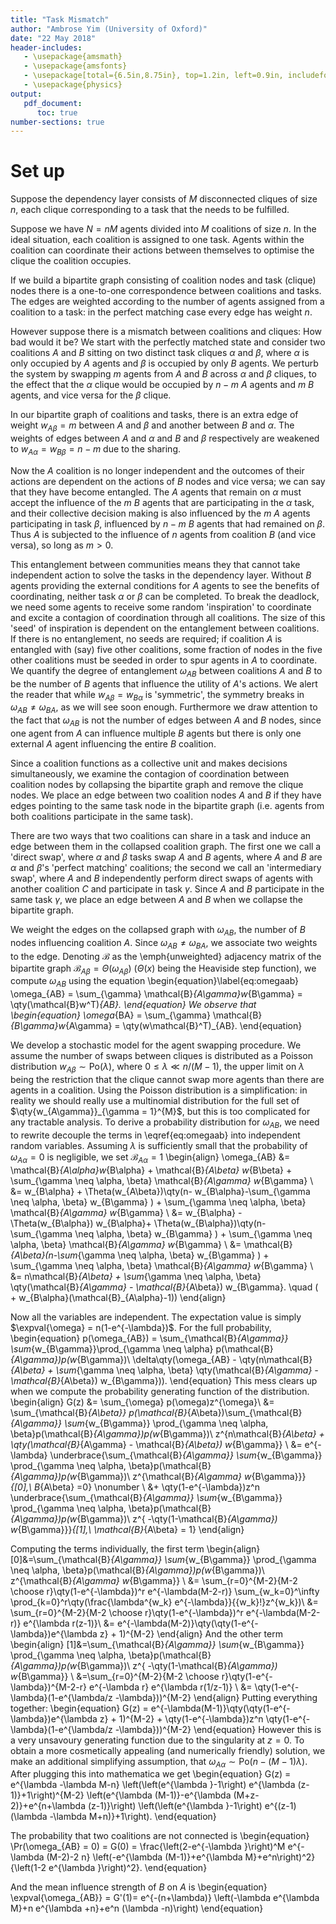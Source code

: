 ```yaml
---
title: "Task Mismatch"
author: "Ambrose Yim (University of Oxford)"
date: "22 May 2018"
header-includes:
   - \usepackage{amsmath}
   - \usepackage{amsfonts}
   - \usepackage[total={6.5in,8.75in}, top=1.2in, left=0.9in, includefoot]{geometry}
   - \usepackage{physics}
output:
   pdf_document:
      toc: true
number-sections: true
---
```


# Set up

Suppose the dependency layer consists of $M$ disconnected cliques of size $n$, each clique corresponding to a task that the needs to be fulfilled.

Suppose we have $N = nM$ agents divided into $M$ coalitions of size $n$. In the ideal situation, each coalition is assigned to one task. Agents within the coalition can coordinate their actions between themselves to optimise the clique the coalition occupies.  

If we build a bipartite graph consisting of coalition nodes and task (clique) nodes there is a one-to-one correspondence between coalitions and tasks. The edges are weighted according to the number of agents assigned from a coalition to a task: in the perfect matching case every edge has weight $n$.

However suppose there is a mismatch between coalitions and cliques: How bad would it be? We start with the perfectly matched state and consider two coalitions $A$ and $B$ sitting on two distinct task cliques $\alpha$ and $\beta$, where $\alpha$ is only occupied by $A$ agents and $\beta$ is occupied by only $B$ agents. We perturb the system by swapping $m$ agents from $A$ and $B$ across $\alpha$ and $\beta$ cliques, to the effect that the $\alpha$ clique would be occupied by $n-m$ $A$ agents and $m$ $B$ agents, and vice versa for the $\beta$ clique.

In our bipartite graph of coalitions and tasks, there is an extra edge of weight $w_{A\beta} = m$ between $A$ and $\beta$ and another between $B$ and $\alpha$. The weights of edges between $A$ and $\alpha$ and $B$ and $\beta$ respectively are weakened to $w_{A\alpha} = w_{B\beta} = n-m$ due to the sharing.

Now the $A$ coalition is no longer independent and the outcomes of their actions are dependent on the actions of $B$ nodes and vice versa; we can say that they have become entangled. The $A$ agents that remain on $\alpha$ must accept the influence of the $m$ $B$ agents that are participating in the $\alpha$ task, and their collective decision making is also influenced by the $m$ $A$ agents participating in task $\beta$, influenced by $n-m$ $B$ agents that had remained on $\beta$. Thus $A$ is subjected to the influence of $n$ agents from coalition $B$ (and vice versa), so long as $m >0$.

This entanglement between communities means they that cannot take independent action to solve the tasks in the dependency layer. Without $B$ agents providing the external conditions for $A$ agents to see the benefits of coordinating, neither task $\alpha$ or $\beta$ can be completed. To break the deadlock, we need some agents to receive some random 'inspiration' to coordinate and excite a contagion of coordination through all coalitions. The size of this 'seed' of inspiration is dependent on the entanglement between coalitions. If there is no entanglement, no seeds are required; if coalition $A$ is entangled with (say) five other coalitions, some fraction of nodes in the five other coalitions must be seeded in order to spur agents in $A$ to coordinate. We quantify the degree of entanglement $\omega_{AB}$ between coalitions $A$ and $B$ to be the number of $B$ agents that influence the utility of $A$'s actions. We alert the reader that while $w_{A\beta} = w_{B\alpha}$ is 'symmetric', the symmetry breaks in $\omega_{AB} \neq \omega_{BA}$, as we will see soon enough. Furthermore we draw attention to the fact that $\omega_{AB}$ is not the number of edges between $A$ and $B$ nodes, since one agent from $A$ can influence multiple $B$ agents but there is only one external $A$ agent influencing the entire $B$ coalition.

Since a coalition functions as a collective unit and makes decisions simultaneously, we examine the contagion of coordination between coalition nodes by collapsing the bipartite graph and remove the clique nodes. We place an edge between two coalition nodes $A$ and $B$ if they have edges pointing to the same task node in the bipartite graph (i.e. agents from both coalitions participate in the same task).

There are two ways that two coalitions can share in a task and induce an edge between them in the collapsed coalition graph. The first one we call a 'direct swap', where $\alpha$ and $\beta$ tasks swap $A$ and $B$ agents, where $A$ and $B$ are $\alpha$ and $\beta$'s 'perfect matching' coalitions; the second we call an 'intermediary swap',  where $A$ and $B$ independently perform direct swaps of agents with another coalition $C$ and participate in task $\gamma$. Since $A$ and $B$ participate in the same task $\gamma$, we place an edge between $A$ and $B$ when we collapse the bipartite graph.

We weight the edges on the collapsed graph with $\omega_{AB}$, the number of $B$ nodes influencing coalition $A$. Since $\omega_{AB} \neq \omega_{BA}$, we associate two weights to the edge. Denoting $\mathcal{B}$ as the \emph{unweighted} adjacency matrix of the bipartite graph $\mathcal{B}_{A\beta} = \Theta(\omega_{A\beta})$ ($\Theta(x)$ being the Heaviside step function), we compute $\omega_{AB}$ using the equation
\begin{equation}\label{eq:omegaab}
\omega_{AB} = \sum_{\gamma} \mathcal{B}_{A\gamma}w_{B\gamma} = \qty(\mathcal{B}w^T)_{AB}.
\end{equation}
We observe that
\begin{equation}
\omega_{BA} = \sum_{\gamma} \mathcal{B}_{B\gamma}w_{A\gamma} = \qty(w\mathcal{B}^T)_{AB}.
\end{equation}

We develop a stochastic model for the agent swapping procedure. We assume the number of swaps between cliques is distributed as a Poisson distribution $w_{A\beta} \sim \text{Po}(\lambda)$, where $0 \leq \lambda \ll n/(M-1)$, the upper limit on $\lambda$ being the restriction that the clique cannot swap more agents than there are agents in a coalition. Using the Poisson distribution is a simplification: in reality we should really use a multinomial distribution for the full set of $\qty{w_{A\gamma}}_{\gamma = 1}^{M}$, but this is too complicated for any tractable analysis. To derive a probability distribution for $\omega_{AB}$, we need to rewrite decouple the terms in \eqref{eq:omegaab} into independent random variables. Assuming $\lambda$ is sufficiently small that the probability of $\omega_{A\alpha} = 0$ is negligible, we set $\mathcal{B}_{A\alpha} = 1$
\begin{align}
\omega_{AB} &= \mathcal{B}_{A\alpha}w_{B\alpha} + \mathcal{B}_{A\beta} w_{B\beta} + \sum_{\gamma \neq \alpha, \beta} \mathcal{B}_{A\gamma} w_{B\gamma} \\
&= w_{B\alpha} + \Theta(w_{A\beta})\qty(n- w_{B\alpha}-\sum_{\gamma \neq \alpha, \beta} w_{B\gamma} ) + \sum_{\gamma \neq \alpha, \beta} \mathcal{B}_{A\gamma} w_{B\gamma} \\
&= w_{B\alpha} - \Theta(w_{B\alpha}) w_{B\alpha}+ \Theta(w_{B\alpha})\qty(n-\sum_{\gamma \neq \alpha, \beta} w_{B\gamma} ) + \sum_{\gamma \neq \alpha, \beta} \mathcal{B}_{A\gamma} w_{B\gamma} \\
&= \mathcal{B}_{A\beta}(n-\sum_{\gamma \neq \alpha, \beta} w_{B\gamma} ) + \sum_{\gamma \neq \alpha, \beta} \mathcal{B}_{A\gamma} w_{B\gamma} \\
&= n\mathcal{B}_{A\beta} + \sum_{\gamma \neq \alpha, \beta} \qty(\mathcal{B}_{A\gamma} - \mathcal{B}_{A\beta}) w_{B\gamma}.  \quad ( + w_{B\alpha}(\mathcal{B}_{A\alpha}-1))
\end{align}

Now all the variables are independent. The expectation value is simply $\expval{\omega} = n(1-e^{-\lambda})$. For the full probability,
\begin{equation}
p(\omega_{AB}) = \sum_{\mathcal{B}_{A\gamma}} \sum_{w_{B\gamma}}\prod_{\gamma \neq \alpha} p(\mathcal{B}_{A\gamma})p(w_{B\gamma})\ \delta\qty(\omega_{AB} - \qty(n\mathcal{B}_{A\beta} + \sum_{\gamma \neq \alpha, \beta} \qty(\mathcal{B}_{A\gamma} - \mathcal{B}_{A\beta}) w_{B\gamma})).
\end{equation}
This mess clears up when we compute the probability generating function of the distribution.
\begin{align}
G(z) &= \sum_{\omega} p(\omega)z^{\omega}\\
     &= \sum_{\mathcal{B}_{A\beta}} p(\mathcal{B}_{A\beta})\sum_{\mathcal{B}_{A\gamma}} \sum_{w_{B\gamma}} \prod_{\gamma \neq \alpha, \beta}p(\mathcal{B}_{A\gamma})p(w_{B\gamma})\ z^{n\mathcal{B}_{A\beta} + \qty(\mathcal{B}_{A\gamma} - \mathcal{B}_{A\beta}) w_{B\gamma}} \\
     &= e^{-\lambda} \underbrace{\sum_{\mathcal{B}_{A\gamma}} \sum_{w_{B\gamma}} \prod_{\gamma \neq \alpha, \beta}p(\mathcal{B}_{A\gamma})p(w_{B\gamma})\ z^{\mathcal{B}_{A\gamma} w_{B\gamma}}}_{[0],\ B_{A\beta} =0} \nonumber \\
     &+ \qty(1-e^{-\lambda})z^n \underbrace{\sum_{\mathcal{B}_{A\gamma}} \sum_{w_{B\gamma}} \prod_{\gamma \neq \alpha, \beta}p(\mathcal{B}_{A\gamma})p(w_{B\gamma})\ z^{ -\qty(1-\mathcal{B}_{A\gamma}) w_{B\gamma}}}_{[1],\ \mathcal{B}_{A\beta} = 1}
\end{align}

Computing the terms individually, the first term
\begin{align}
[0]&=\sum_{\mathcal{B}_{A\gamma}} \sum_{w_{B\gamma}} \prod_{\gamma \neq \alpha, \beta}p(\mathcal{B}_{A\gamma})p(w_{B\gamma})\ z^{\mathcal{B}_{A\gamma} w_{B\gamma}} \\
&= \sum_{r=0}^{M-2}{M-2 \choose r}\qty(1-e^{-\lambda})^r e^{-\lambda(M-2-r)} \sum_{w_k=0}^\infty \prod_{k=0}^r\qty(\frac{\lambda^{w_k} e^{-\lambda}}{{w_k}!}z^{w_k})\\
&= \sum_{r=0}^{M-2}{M-2 \choose r}\qty(1-e^{-\lambda})^r e^{-\lambda(M-2-r)} e^{\lambda r(z-1)}\\
&= e^{-\lambda(M-2)}\qty(\qty(1-e^{-\lambda})e^{\lambda z} + 1)^{M-2}
\end{align}
And the other term
\begin{align}
[1]&=\sum_{\mathcal{B}_{A\gamma}} \sum_{w_{B\gamma}} \prod_{\gamma \neq \alpha, \beta}p(\mathcal{B}_{A\gamma})p(w_{B\gamma})\ z^{ -\qty(1-\mathcal{B}_{A\gamma}) w_{B\gamma}} \\
&=\sum_{r=0}^{M-2}{M-2 \choose r}\qty(1-e^{-\lambda})^{M-2-r} e^{-\lambda r} e^{\lambda r(1/z-1)} \\
&= \qty(1-e^{-\lambda}(1-e^{\lambda/z -\lambda}))^{M-2}
\end{align}
Putting everything together:
\begin{equation}
G(z) = e^{-\lambda(M-1)}\qty(\qty(1-e^{-\lambda})e^{\lambda z} + 1)^{M-2} + \qty(1-e^{-\lambda})z^n \qty(1-e^{-\lambda}(1-e^{\lambda/z -\lambda}))^{M-2}
\end{equation}
However this is a very unsavoury generating function due to the singularity at $z=0$. To obtain a more cosmetically appealing (and numerically friendly) solution, we make an additional simplifying assumption, that $\omega_{A\alpha} \sim \text{Po}(n-(M-1)\lambda)$. After plugging this into mathematica we get
\begin{equation}
G(z) = e^{\lambda -\lambda  M-n} \left(\left(e^{\lambda }-1\right) e^{\lambda  (z-1)}+1\right)^{M-2} \left(e^{\lambda  (M-1)}-e^{\lambda  (M+z-2)}+e^{n+\lambda  (z-1)}\right) \left(\left(e^{\lambda }-1\right)
   e^{(z-1) (\lambda -\lambda  M+n)}+1\right).
\end{equation}

The probability that two coalitions are not connected is
\begin{equation}
\Pr(\omega_{AB} = 0) = G(0) = \frac{\left(2-e^{-\lambda }\right)^M e^{-\lambda  (M-2)-2 n} \left(-e^{\lambda  (M-1)}+e^{\lambda  M}+e^n\right)^2}{\left(1-2 e^{\lambda }\right)^2}.
\end{equation}

And the mean influence strength of $B$ on $A$ is
\begin{equation}
\expval{\omega_{AB}} = G'(1)= e^{-(n+\lambda)} \left(-\lambda  e^{\lambda  M}+n e^{\lambda +n}+e^n (\lambda -n)\right)
\end{equation}
